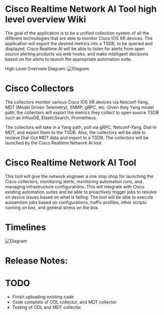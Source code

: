 # Cisco Realtime Network AI Tool high level overview Wiki
The goal of the application is to be a unified collection system of all the different technologies that are able to monitor Cisco IOS XR devices.  The application will export the desired metrics into a TSDB, to be queried and displayed.  Cisco Realtime AI will be able to listen for alerts from open source alerting products via web hooks, and make intelligent decisions based on the alerts to launch the appropriate automation suite. 

High Level Overview Diagram:
![Diagram](https://github.com/GregoryBrown/Cisco-Realtime-Network-Monitoring/blob/master/docs/high-level-overview.png)

# Cisco Collectors
The collectors monitor various Cisco IOS XR devices via Netconf-Yang, MDT (Model Driven Telemetry), SNMP, gRPC, etc.  Given they Yang model path, the collectors will export the metrics they collect to open source TSDB such as InfluxDB, ElasticSearch, Prometheus.  

The collectors will take in a Yang path, poll via gRPC, Netconf-Yang, Dial-In MDT, and export them to the TSDB.  Also, the collectors will be able to recieve Dial-Out MDT data and export to a TSDB.  The collectors will be launched by the Cisco Realtime Network AI tool.

# Cisco Realtime Network AI Tool
This tool will give the network engineer a one stop shop for launching the Cisco collectors, monitoring alerts, monitoring automation runs, and managing infrastructure configurations.  This will integrate with Cisco existing automation suites and be able to proactively trigger jobs to resolve on device issues based on what is failing.  The tool will be able to execute autoamtion jobs based on configurations, traffic profiles, other scripts running on box, and general stress on the box.

# Timelines
![Diagram](https://github.com/GregoryBrown/Cisco-Realtime-Network-Monitoring/blob/master/docs/high-level-timeline.png)

# Release Notes:

# TODO
* Finish uploading existing code
* Code complete of ODL collector, and MDT collector
* Testing of ODL and MDT collector.
